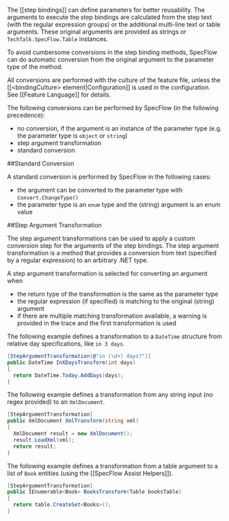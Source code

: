 The [[step bindings]] can define parameters for better reusability. The arguments to execute the step bindings are calculated from the step text (with the regular expression groups) or the additional multi-line text or table arguments. These original arguments are provided as strings or `TechTalk.SpecFlow.Table` instances.

To avoid cumbersome conversions in the step binding methods, SpecFlow can do automatic conversion from the original argument to the parameter type of the method. 

All conversions are performed with the culture of the feature file, unless the [[&lt;bindingCulture&gt; element|Configuration]] is used in the configuration. See [[Feature Language]] for details.

The following conversions can be performed by SpecFlow (in the following precedence):

* no conversion, if the argument is an instance of the parameter type (e.g. the parameter type is `object` or `string`)
* step argument transformation
* standard conversion

##Standard Conversion

A standard conversion is performed by SpecFlow in the following cases:
* the argument can be converted to the parameter type with `Convert.ChangeType()`
* the parameter type is an `enum` type and the (string) argument is an enum value

##Step Argument Transformation

The step argument transformations can be used to apply a custom conversion step for the arguments of the step bindings. The step argument transformation is a method that provides a conversion from text (specified by a regular expression) to an arbitrary .NET type. 

A step argument transformation is selected for converting an argument when

* the return type of the transformation is the same as the parameter type
* the regular expression (if specified) is matching to the original (string) argument
* if there are multiple matching transformation available, a warning is provided in the trace and the first transformation is used

The following example defines a transformation to a `DateTime` structure from relative day specifications, like `in 3 days`.

```c#
[StepArgumentTransformation(@"in (\d+) days?")]
public DateTime InXDaysTransform(int days)
{
  return DateTime.Today.AddDays(days);
}
```

The following example defines a transformation from any string input (no regex provided) to an `XmlDocument`.

```c#
[StepArgumentTransformation]
public XmlDocument XmlTransform(string xml)
{
  XmlDocument result = new XmlDocument();
  result.LoadXml(xml);
  return result;
}
```

The following example defines a transformation from a table argument to a list of `Book` entities (using the [[SpecFlow Assist Helpers]]). 

```c#
[StepArgumentTransformation]
public IEnumerable<Book> BooksTransform(Table booksTable)
{
  return table.CreateSet<Books>();
}
```

